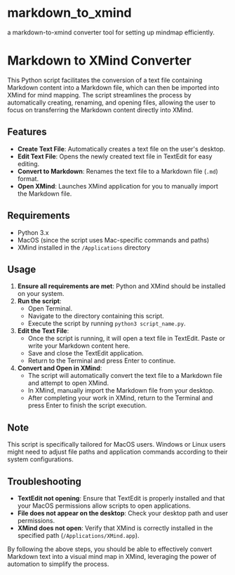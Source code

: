 # markdown_to_xmind
a markdown-to-xmind converter tool for setting up mindmap efficiently.
# Markdown to XMind Converter

This Python script facilitates the conversion of a text file containing Markdown content into a Markdown file, which can then be imported into XMind for mind mapping. The script streamlines the process by automatically creating, renaming, and opening files, allowing the user to focus on transferring the Markdown content directly into XMind.

## Features

- **Create Text File**: Automatically creates a text file on the user's desktop.
- **Edit Text File**: Opens the newly created text file in TextEdit for easy editing.
- **Convert to Markdown**: Renames the text file to a Markdown file (`.md`) format.
- **Open XMind**: Launches XMind application for you to manually import the Markdown file.

## Requirements

- Python 3.x
- MacOS (since the script uses Mac-specific commands and paths)
- XMind installed in the `/Applications` directory

## Usage

1. **Ensure all requirements are met**: Python and XMind should be installed on your system.
2. **Run the script**:
   - Open Terminal.
   - Navigate to the directory containing this script.
   - Execute the script by running `python3 script_name.py`.
3. **Edit the Text File**:
   - Once the script is running, it will open a text file in TextEdit. Paste or write your Markdown content here.
   - Save and close the TextEdit application.
   - Return to the Terminal and press Enter to continue.
4. **Convert and Open in XMind**:
   - The script will automatically convert the text file to a Markdown file and attempt to open XMind.
   - In XMind, manually import the Markdown file from your desktop.
   - After completing your work in XMind, return to the Terminal and press Enter to finish the script execution.

## Note

This script is specifically tailored for MacOS users. Windows or Linux users might need to adjust file paths and application commands according to their system configurations. 

## Troubleshooting

- **TextEdit not opening**: Ensure that TextEdit is properly installed and that your MacOS permissions allow scripts to open applications.
- **File does not appear on the desktop**: Check your desktop path and user permissions.
- **XMind does not open**: Verify that XMind is correctly installed in the specified path (`/Applications/XMind.app`).

By following the above steps, you should be able to effectively convert Markdown text into a visual mind map in XMind, leveraging the power of automation to simplify the process.
